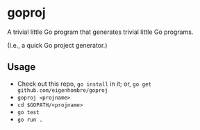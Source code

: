 # goproj

A trivial little Go program that generates trivial little Go programs.

(I.e., a quick Go project generator.)

## Usage

- Check out this repo, `go install` in it; or, `go get github.com/eigenhombre/goproj`
- `goproj <projname>`
- `cd $GOPATH/<projname>`
- `go test`
- `go run .`
